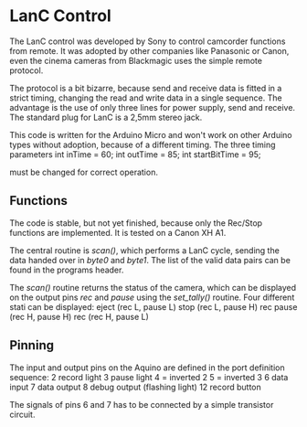 # LanC Control #

The LanC control was developed by Sony to control camcorder functions from remote. It was adopted by other companies like Panasonic or Canon, even the cinema cameras from Blackmagic uses the simple remote protocol.

The protocol is a bit bizarre, because send and receive data is fitted in a strict timing, changing the read and write data in a single sequence. The advantage is the use of only three lines for power supply, send and receive. The standard plug for LanC is a 2,5mm stereo jack.

This code is written for the Arduino Micro and won't work on other Arduino types without adoption, because of a different timing. The three timing parameters
    int inTime = 60;
    int outTime = 85;
    int startBitTime = 95;

must be changed for correct operation.

## Functions ##
The code is stable, but not yet finished, because only the Rec/Stop functions are implemented. It is tested on a Canon XH A1.

The central routine is *scan()*, which performs a LanC cycle, sending the data handed over in *byte0* and *byte1*. The list of the valid data pairs can be found in the programs header.

The *scan()* routine returns the status of the camera, which can be displayed on the output pins *rec* and *pause* using the *set_tally()* routine. Four different stati can be displayed:
    eject (rec L, pause L)
    stop (rec L, pause H)
    rec pause (rec H, pause H)
    rec (rec H, pause L)

## Pinning ##
The input and output pins on the Aquino are defined in the port definition sequence:
    2 record light
    3 pause light
    4 = inverted 2
    5 = inverted 3
    6 data input
    7 data output
    8 debug output (flashing light)
    12 record button

The signals of pins 6 and 7 has to be connected by a simple transistor circuit.